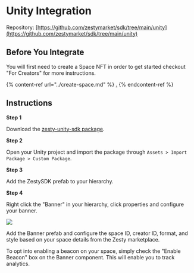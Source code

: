 # Unity Integration

Repository: [https://github.com/zestymarket/sdk/tree/main/unity](https://github.com/zestymarket/sdk/tree/main/unity)

## Before You Integrate

You will first need to create a Space NFT in order to get started checkout "For Creators" for more instructions.

{% content-ref url="../create-space.md" %}
[.](./)
{% endcontent-ref %}

## Instructions

**Step 1**

Download the [zesty-unity-sdk package](https://ipfs.io/ipns/lib.zesty.market/zesty-unity-sdk.unitypackage).

**Step 2**

Open your Unity project and import the package through `Assets > Import Package > Custom Package`.

**Step 3**

Add the ZestySDK prefab to your hierarchy.

**Step 4**

Right click the "Banner" in your hierarchy, click properties and configure your banner.

![](https://i.imgur.com/5rd6OnP.png)

Add the Banner prefab and configure the space ID, creator ID, format, and style based on your space details from the Zesty marketplace.

To opt into enabling a beacon on your space, simply check the "Enable Beacon" box on the Banner component. This will enable you to track analytics.
